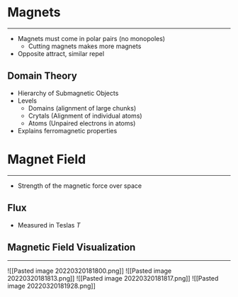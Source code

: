 # Magnets
---
- Magnets must come in polar pairs (no monopoles)
	- Cutting magnets makes more magnets
- Opposite attract, similar repel
## Domain Theory
- Hierarchy of Submagnetic Objects
- Levels
	- Domains (alignment of large chunks)
	- Crytals (Alignment of individual atoms) 
	- Atoms (Unpaired electrons in atoms)
- Explains ferromagnetic properties
# Magnet Field
---
- Strength of the magnetic force over space
## Flux
- Measured in Teslas $T$
## Magnetic Field Visualization
---
![[Pasted image 20220320181800.png]]
![[Pasted image 20220320181813.png]]
![[Pasted image 20220320181817.png]]
![[Pasted image 20220320181928.png]]
